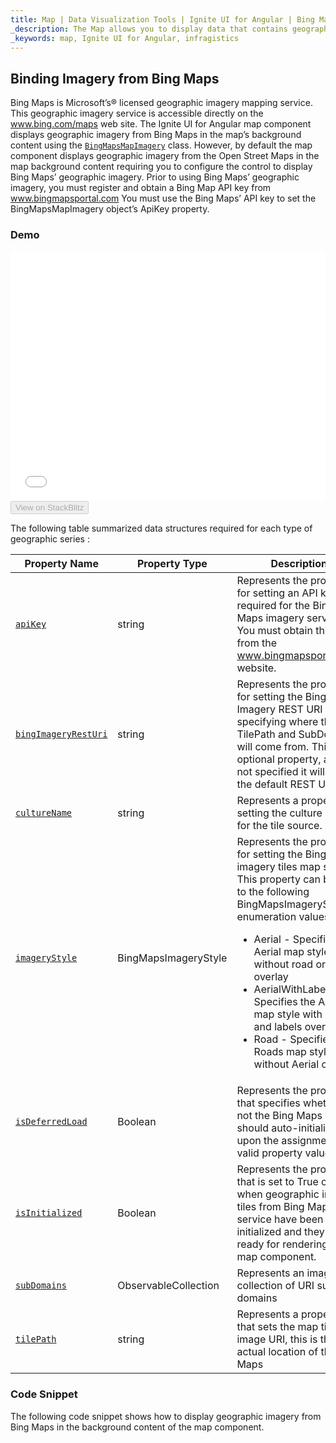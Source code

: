 ```yaml
---
title: Map | Data Visualization Tools | Ignite UI for Angular | Bing Maps | Infragistics
_description: The Map allows you to display data that contains geographic locations from view models or geo-spatial data loaded from shape files on geographic imagery maps.View the demo, dependencies, usage and toolbar for more information.
_keywords: map, Ignite UI for Angular, infragistics
---
```


## Binding Imagery from Bing Maps

Bing Maps is Microsoft’s® licensed geographic imagery mapping service. This geographic imagery service is accessible directly on the <a href="http://www.bing.com/maps" target="_blank">www.bing.com/maps</a>  web site. The Ignite UI for Angular map component displays geographic imagery from Bing Maps in the map’s background content using the [`BingMapsMapImagery`](/angular-apis/typescript/latest/classes/bingmapsmapimagery.html) class. However, by default the map component displays geographic imagery from the Open Street Maps in the map background content requiring you to configure the control to display Bing Maps’ geographic imagery. Prior to using Bing Maps’ geographic imagery, you must register and obtain a Bing Map API key from <a href="http://www.bingmapsportal.coms" target="_blank">www.bingmapsportal.com</a> You must use the Bing Maps’ API key to set the BingMapsMapImagery object’s ApiKey property.

### Demo

<div class="sample-container loading" style="height: 400px">
    <iframe id="geo-map-binding-bing-imagery-iframe" src='{environment:demosBaseUrl}/maps/geo-map-binding-bing-imagery' width="100%" height="100%" seamless frameBorder="0" onload="onXPlatSampleIframeContentLoaded(this);"></iframe>
</div>
<div>
    <button data-localize="stackblitz" disabled class="stackblitz-btn"   data-iframe-id="geo-map-binding-bing-imagery-iframe" data-demos-base-url="{environment:demosBaseUrl}">View on StackBlitz
    </button>
</div>

<div class="divider--half"></div>

The following table summarized data structures required for each type of geographic series :

| Property Name                                                                                              | Property Type                | Description                                                                                                                                                                                                                                                                                                                                                                                                           |
| ---------------------------------------------------------------------------------------------------------- | ---------------------------- | --------------------------------------------------------------------------------------------------------------------------------------------------------------------------------------------------------------------------------------------------------------------------------------------------------------------------------------------------------------------------------------------------------------------- |
| [`apiKey`](/angular-apis/typescript/latest/classes/bingmapsmapimagery.html#apikey)                         | string                       | Represents the property for setting an API key required for the Bing Maps imagery service. You must obtain this key from the <a href="http://www.bingmapsportal.coms" target="_blank">www.bingmapsportal.com</a> website.                                                                                                                                                                                             |
| [`bingImageryRestUri`](/angular-apis/typescript/latest/classes/bingmapsmapimagery.html#bingimageryresturi) | string                       | Represents the property for setting the Bing Imagery REST URI specifying where the TilePath and SubDomains will come from. This is an optional property, and if not specified it will use the default REST URI.                                                                                                                                                                                                       |
| [`cultureName`](/angular-apis/typescript/latest/classes/bingmapsmapimagery.html#culturename)               | string                       | Represents a property for setting the culture name for the tile source.                                                                                                                                                                                                                                                                                                                                               |
| [`imageryStyle`](/angular-apis/typescript/latest/classes/bingmapsmapimagery.html#imagerystyle)             | BingMapsImageryStyle         | Represents the property for setting the Bing Maps imagery tiles map style. This property can be set to the following BingMapsImageryStyle enumeration values: <ul><li> Aerial - Specifies the Aerial map style without road or labels overlay</li> <li> AerialWithLabels - Specifies the Aerial map style with road and labels overlay</li><li> Road - Specifies the Roads map style without Aerial overlay</li></ul> |
| [`isDeferredLoad`](/angular-apis/typescript/latest/classes/bingmapsmapimagery.html#isdeferredload)         | Boolean                      | Represents the property that specifies whether or not the Bing Maps service should auto-initialized upon the assignment of valid property values.                                                                                                                                                                                                                                                                     |
| [`isInitialized`](/angular-apis/typescript/latest/classes/bingmapsmapimagery.html#isinitialized)           | Boolean                      | Represents the property that is set to True occurs when geographic imagery tiles from Bing Maps service have been initialized and they are ready for rendering in the map component.                                                                                                                                                                                                                                  |
| [`subDomains`](/angular-apis/typescript/latest/classes/bingmapsmapimagery.html#subdomains)                 | ObservableCollection<string> | Represents an image collection of URI sub domains                                                                                                                                                                                                                                                                                                                                                                     |
| [`tilePath`](/angular-apis/typescript/latest/classes/bingmapsmapimagery.html#tilepath)                     | string                       | Represents a property that sets the map tile image URI, this is the actual location of the Bing Maps                                                                                                                                                                                                                                                                                                                  |

### Code Snippet

The following code snippet shows how to display geographic imagery from Bing Maps in the background content of the map component.
